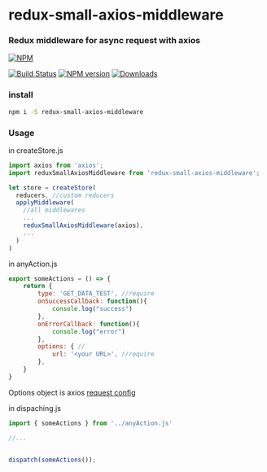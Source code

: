 # redux-small-axios-middleware

### Redux middleware for async request with axios

[![NPM](https://nodei.co/npm-dl/redux-small-axios-middleware.png?months=1)](https://nodei.co/npm/redux-small-axios-middleware/)

[![Build Status](https://travis-ci.org/vaeum/redux-small-axios-middleware.svg?branch=master)](https://travis-ci.org/vaeum/redux-small-axios-middleware)
[![NPM version][npm-image]][npm-url]
[![Downloads][downloads-image]][npm-url]

### install

```bash
npm i -S redux-small-axios-middleware
```

### Usage

in createStore.js

```javascript
import axios from 'axios';
import reduxSmallAxiosMiddleware from 'redux-small-axios-middleware';

let store = createStore(
  reducers, //custom reducers
  applyMiddleware(
    //all middlewares
    ...
    reduxSmallAxiosMiddleware(axios),
    ...
  )
)
```

in anyAction.js

```javascript
export someActions = () => {
    return {
        type: 'GET_DATA_TEST', //require
        onSuccessCallback: function(){
            console.log("success")
        },
        onErrorCallback: function(){
            console.log("error")
        },
        options: { //
            url: '<your URL>', //require
        },
    }
}
```

Options object is axios [request config](https://github.com/mzabriskie/axios#request-config)

in dispaching.js

```javascript
import { someActions } from '../anyAction.js'

//...


dispatch(someActions());
```

[downloads-image]: https://img.shields.io/npm/dm/redux-small-axios-middleware.svg
[npm-url]: https://www.npmjs.com/package/redux-small-axios-middleware
[npm-image]: https://img.shields.io/npm/v/redux-small-axios-middleware.svg
